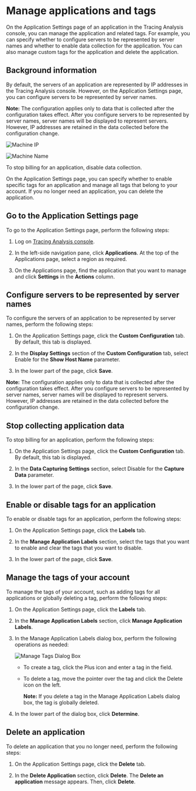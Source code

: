 # Manage applications and tags

On the Application Settings page of an application in the Tracing Analysis console, you can manage the application and related tags. For example, you can specify whether to configure servers to be represented by server names and whether to enable data collection for the application. You can also manage custom tags for the application and delete the application.

## Background information

By default, the servers of an application are represented by IP addresses in the Tracing Analysis console. However, on the Application Settings page, you can configure servers to be represented by server names.

**Note:** The configuration applies only to data that is collected after the configuration takes effect. After you configure servers to be represented by server names, server names will be displayed to represent servers. However, IP addresses are retained in the data collected before the configuration change.

![Machine IP](https://aliware-images.oss-cn-hangzhou.aliyuncs.com/xtrace/ex_machine_ip.png "The following figure shows that servers are represented by IP addresses.")

![Machine Name](https://aliware-images.oss-cn-hangzhou.aliyuncs.com/xtrace/ex_machine_name.png "The following figure shows that servers are represented by server names.")

To stop billing for an application, disable data collection.

On the Application Settings page, you can specify whether to enable specific tags for an application and manage all tags that belong to your account. If you no longer need an application, you can delete the application.

## Go to the Application Settings page

To go to the Application Settings page, perform the following steps:

1.  Log on [Tracing Analysis console](https://tracing-sg.console.aliyun.com/).

2.  In the left-side navigation pane, click **Applications**. At the top of the Applications page, select a region as required.

3.  On the Applications page, find the application that you want to manage and click **Settings** in the **Actions** column.


## Configure servers to be represented by server names

To configure the servers of an application to be represented by server names, perform the following steps:

1.  On the Application Settings page, click the **Custom Configuration** tab. By default, this tab is displayed.

2.  In the **Display Settings** section of the **Custom Configuration** tab, select Enable for the **Show Host Name** parameter.

3.  In the lower part of the page, click **Save**.


**Note:** The configuration applies only to data that is collected after the configuration takes effect. After you configure servers to be represented by server names, server names will be displayed to represent servers. However, IP addresses are retained in the data collected before the configuration change.

## Stop collecting application data

To stop billing for an application, perform the following steps:

1.  On the Application Settings page, click the **Custom Configuration** tab. By default, this tab is displayed.

2.  In the **Data Capturing Settings** section, select Disable for the **Capture Data** parameter.

3.  In the lower part of the page, click **Save**.


## Enable or disable tags for an application

To enable or disable tags for an application, perform the following steps:

1.  On the Application Settings page, click the **Labels** tab.

2.  In the **Manage Application Labels** section, select the tags that you want to enable and clear the tags that you want to disable.

3.  In the lower part of the page, click **Save**.


## Manage the tags of your account

To manage the tags of your account, such as adding tags for all applications or globally deleting a tag, perform the following steps:

1.  On the Application Settings page, click the **Labels** tab.

2.  In the **Manage Application Labels** section, click **Manage Application Labels**.

3.  In the Manage Application Labels dialog box, perform the following operations as needed:

    ![Manage Tags Dialog Box](https://aliware-images.oss-cn-hangzhou.aliyuncs.com/xtrace/db_manage_tags_setting.png "Manage Application Labels dialog box")

    -   To create a tag, click the Plus icon and enter a tag in the field.
    -   To delete a tag, move the pointer over the tag and click the Delete icon on the left.

        **Note:** If you delete a tag in the Manage Application Labels dialog box, the tag is globally deleted.

4.  In the lower part of the dialog box, click **Determine**.


## Delete an application

To delete an application that you no longer need, perform the following steps:

1.  On the Application Settings page, click the **Delete** tab.

2.  In the **Delete Application** section, click **Delete**. The **Delete an application** message appears. Then, click **Delete**.


